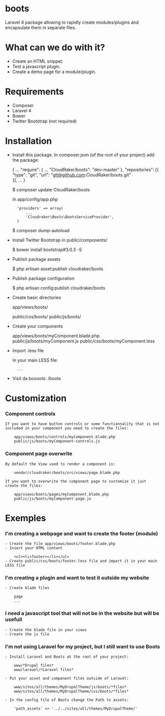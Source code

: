 boots
=====

Laravel 4 package allowing to rapidly create modules/plugins and encapsulate them in separate files.

# What can we do with it?

- Create an HTML snippet.
- Test a javascript plugin.
- Create a demo page for a module/plugin.

# Requirements

- Composer
- Laravel 4
- Bower
- Twitter Bootstrap (not required)

# Installation

- Install this package. In composer.json (of the root of your project) add the package:

	{
		...
		"require": { 
			...
			"CloudRaker/boots": "dev-master"
		},
		"repositories": [{
			"type": "git",
			"url": "git@github.com:CloudRaker/boots.git"		
		}],
		...
	}

	$ composer update CloudRaker/boots

	In app/config/app.php

		'providers' => array(
			...
			'Cloudraker\Boots\BootsServiceProvider',
		)

	$ composer dump-autoload
	
- Install Twitter Bootstrap in public/components/

	$ bower install bootstrap#3.0.3 -S

- Publish package assets

	$ php artisan asset:publish cloudraker/boots

- Publish package configuration

	$ php artisan config:publish cloudraker/boots

- Create basic directories

	app/views/boots/
	
	public/css/boots/
	public/js/boots/

- Create your components

	app/views/boots/myComponent.blade.php
	public/js/boots/myComponent.js
	public/css/boots/myComponent.less

- Import .less file

	In your main LESS file:

		...

- Visit da boooots: /boots

# Customization

### Component controls

	If you want to have button controls or some functionnality that is not included in your component you need to create the files:

		app/views/boots/controls/myComponent.blade.php
		public/js/boots/myComponent-controls.js

### Component page overwrite

	By default the View used to render a component is:

		vendor/cloudraker/boots/src/views/page.blade.php

	If you want to overwrite the component page to customize it just create the files:

		app/views/boots/pages/myComponent.blade.php
		public/js/boots/myComponent-page.js

# Exemples

### I'm creating a webpage and want to create the footer (module)

	- Create the file app/views/boots/footer.blade.php
	- Insert your HTML content

		<ul><li>footer></li></ul>
	- Create public/css/boots/footer.less file and import it in your main LESS file

### I'm creating a plugin and want to test it outside my website

	- Create blade files
	
		page
		...

### I need a javascript tool that will not be in the website but will be usefull

	- Create the blade file in your views
	- Create the js file

### I'm not using Laravel for my project, but I still want to use Boots

	- Install Laravel and Boots at the root of your project:

		www/*Drupal files*
		www/laravel/*Laravel files*

	- Put your asset and component files outside of Laravel:
		
		www/sites/all/themes/MyDrupalTheme/js/boots/*files*
		www/sites/all/themes/MyDrupalTheme/css/boots/*files*

	- In the config file of Boots change the Path to assets:

		'path_assets' => '../../sites/all/themes/MyDrupalTheme/'

